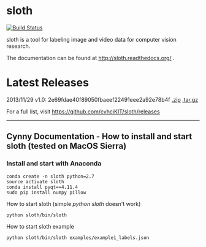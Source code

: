 sloth
=====

[![Build Status](https://travis-ci.org/cvhciKIT/sloth.svg)](https://travis-ci.org/cvhciKIT/sloth)

sloth is a tool for labeling image and video data for computer vision research.

The documentation can be found at http://sloth.readthedocs.org/ .

Latest Releases
===============

2013/11/29 v1.0: 2e69fdae40f89050fbaeef22491eee2a92e78b4f [.zip](https://github.com/cvhciKIT/sloth/archive/v1.0.zip) [.tar.gz](https://github.com/cvhciKIT/sloth/archive/v1.0.tar.gz)

For a full list, visit https://github.com/cvhciKIT/sloth/releases

---

## Cynny Documentation - How to install and start sloth (tested on MacOS Sierra)

### Install and start with Anaconda
```
conda create -n sloth python=2.7
source activate sloth
conda install pyqt==4.11.4
sudo pip install numpy pillow
```

How to start sloth (simple *python sloth* doesn't work)
```
python sloth/bin/sloth
```

How to start sloth example
```
python sloth/bin/sloth examples/example1_labels.json
```
